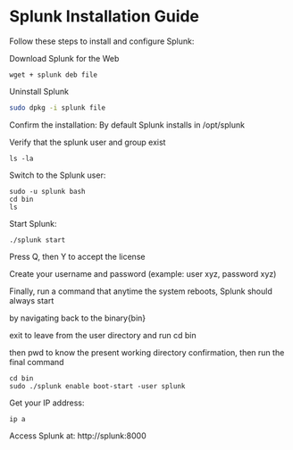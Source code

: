 # Splunk Installation Guide

Follow these steps to install and configure Splunk:

Download Splunk for the Web

```
wget + splunk deb file
```

Uninstall Splunk
   ```bash
   sudo dpkg -i splunk file
```

Confirm the installation:
By default Splunk installs in /opt/splunk


Verify that the splunk user and group exist
```
ls -la
```
Switch to the Splunk user:
```
sudo -u splunk bash
cd bin
ls
```
Start Splunk:
```
./splunk start
```

Press Q, then Y to accept the license

Create your username and password (example: user xyz, password xyz)

Finally, run a command that anytime the system reboots, Splunk should always start

by navigating back to the binary{bin}

exit to leave from the user directory and run cd bin

then pwd to know the present working directory confirmation,  then run the final command

```
cd bin
sudo ./splunk enable boot-start -user splunk
```

Get your IP address:
```
ip a
```
Access Splunk at: http://splunk:8000





